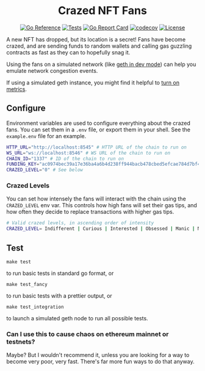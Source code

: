 <div align="center">

# Crazed NFT Fans

[![Go Reference](https://pkg.go.dev/badge/github.com/kalverra/crazed-nft-fans.svg)](https://pkg.go.dev/github.com/kalverra/crazed-nft-fans)
[![Tests](https://github.com/kalverra/crazed-nft-fans/actions/workflows/integration-test.yaml/badge.svg)](https://github.com/kalverra/crazed-nft-fans/actions/workflows/integration-test.yaml)
[![Go Report Card](https://goreportcard.com/badge/github.com/kalverra/crazed-nft-fans)](https://goreportcard.com/report/github.com/kalverra/crazed-nft-fans)
[![codecov](https://codecov.io/gh/kalverra/crazed-nft-fans/branch/main/graph/badge.svg)](https://codecov.io/gh/kalverra/crazed-nft-fans)
[![License](http://img.shields.io/badge/license-MIT-blue.svg)](https://raw.githubusercontent.com/kalverra/crazed-nft-fans/main/LICENSE)

</div>

A new NFT has dropped, but its location is a secret! Fans have become crazed, and are sending funds to random wallets and calling gas guzzling contracts as fast as they can to hopefully snag it.

Using the fans on a simulated network (like [geth in dev mode](https://geth.ethereum.org/docs/getting-started/dev-mode)) can help you emulate network congestion events.

If using a simulated geth instance, you might find it helpful to [turn on metrics](https://geth.ethereum.org/docs/interface/metrics).

## Configure

Environment variables are used to configure everything about the crazed fans. You can set them in a `.env` file, or export them in your shell. See the `example.env` file for an example.

```sh
HTTP_URL="http://localhost:8545" # HTTP URL of the chain to run on
WS_URL="ws://localhost:8546" # WS URL of the chain to run on
CHAIN_ID="1337" # ID of the chain to run on
FUNDING_KEY="ac0974bec39a17e36ba4a6b4d238ff944bacb478cbed5efcae784d7bf4f2ff80" # Private key of the funding address
CRAZED_LEVEL="0" # See below
```

### Crazed Levels

You can set how intensely the fans will interact with the chain using the `CRAZED_LEVEL` env var. This controls how high fans will set their gas tips, and how often they decide to replace transactions with higher gas tips.

```sh
# Valid crazed levels, in ascending order of intensity
CRAZED_LEVEL= Indifferent | Curious | Interested | Obsessed | Manic | Mixed # Mixed will randomize fans to different levels
```

## Test

`make test`

to run basic tests in standard go format, or

`make test_fancy`

to run basic tests with a prettier output, or

`make test_integration`

to launch a simulated geth node to run all possible tests.

### Can I use this to cause chaos on ethereum mainnet or testnets?

Maybe? But I wouldn't recommend it, unless you are looking for a way to become very poor, very fast. There's far more fun ways to do that anyway.
